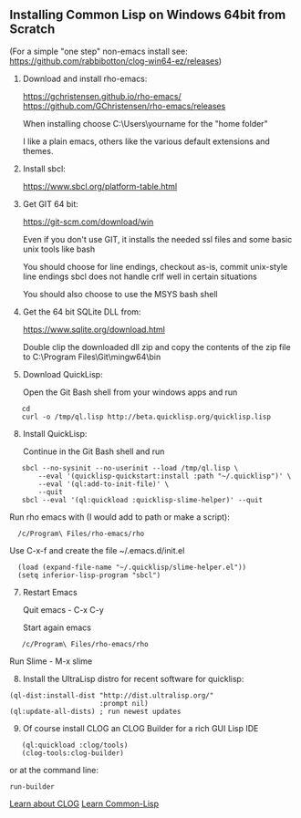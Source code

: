 ## Installing Common Lisp on Windows 64bit from Scratch

(For a simple "one step" non-emacs install see:
   https://github.com/rabbibotton/clog-win64-ez/releases)

1. Download and install rho-emacs:

   https://gchristensen.github.io/rho-emacs/
   https://github.com/GChristensen/rho-emacs/releases

   When installing choose C:\Users\yourname for the "home folder"

   I like a plain emacs, others like the various default extensions and themes.

2. Install sbcl:

   https://www.sbcl.org/platform-table.html

3. Get GIT 64 bit:

   https://git-scm.com/download/win

   Even if you don't use GIT, it installs the needed ssl files and
   some basic unix tools like bash
   
   You should choose for line endings, checkout as-is, commit unix-style line endings
   sbcl does not handle crlf well in certain situations

   You should also choose to use the MSYS bash shell

5. Get the 64 bit SQLite DLL from:

   https://www.sqlite.org/download.html

   Double clip the downloaded dll zip and copy the contents of the zip file
   to C:\Program Files\Git\mingw64\bin

7. Download QuickLisp:

   Open the Git Bash shell from your windows apps and run
```
   cd
   curl -o /tmp/ql.lisp http://beta.quicklisp.org/quicklisp.lisp
```

8. Install QuickLisp:

   Continue in the Git Bash shell and run
```
   sbcl --no-sysinit --no-userinit --load /tmp/ql.lisp \
       --eval '(quicklisp-quickstart:install :path "~/.quicklisp")' \
       --eval '(ql:add-to-init-file)' \
       --quit
   sbcl --eval '(ql:quickload :quicklisp-slime-helper)' --quit
```
   
   Run rho emacs with (I would add to path or make a script):

      /c/Program\ Files/rho-emacs/rho

   Use C-x-f and create the file ~/.emacs.d/init.el

```
  (load (expand-file-name "~/.quicklisp/slime-helper.el"))
  (setq inferior-lisp-program "sbcl")
```

7. Restart Emacs

   Quit emacs - C-x C-y

   Start again emacs
   
```
   /c/Program\ Files/rho-emacs/rho
```
   Run Slime - M-x slime

8. Install the UltraLisp distro for recent software for quicklisp:

```
(ql-dist:install-dist "http://dist.ultralisp.org/"
                      :prompt nil)
(ql:update-all-dists) ; run newest updates
```

9. Of course install CLOG an CLOG Builder for a rich GUI Lisp IDE
```
   (ql:quickload :clog/tools)
   (clog-tools:clog-builder)
```

or at the command line:

```
run-builder
```

   [Learn about CLOG](README.md)
   [Learn Common-Lisp](LEARN.md)
